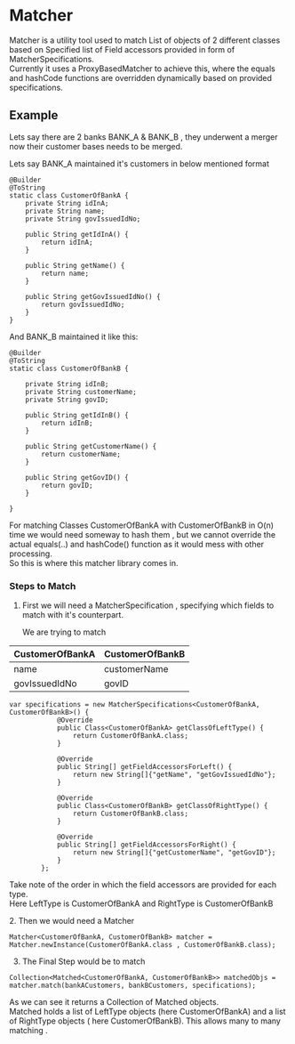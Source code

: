 Matcher
=======

Matcher is a utility tool used to match List of objects of 2 different classes based on Specified list of Field accessors provided in form of MatcherSpecifications.<br/>
Currently it uses a ProxyBasedMatcher to achieve this, where the equals and hashCode functions are overridden dynamically based on provided specifications.

Example
-------
Lets say there are 2 banks BANK_A & BANK_B ,  they underwent a merger now their customer bases needs to be merged.</br>

Lets say BANK_A maintained it's customers in below mentioned format

````
@Builder
@ToString
static class CustomerOfBankA {
    private String idInA;
    private String name;
    private String govIssuedIdNo;

    public String getIdInA() {
        return idInA;
    }

    public String getName() {
        return name;
    }

    public String getGovIssuedIdNo() {
        return govIssuedIdNo;
    }
}
````
And BANK_B maintained it like this:

````
@Builder
@ToString
static class CustomerOfBankB {

    private String idInB;
    private String customerName;
    private String govID;

    public String getIdInB() {
        return idInB;
    }

    public String getCustomerName() {
        return customerName;
    }

    public String getGovID() {
        return govID;
    }

}
````
For matching Classes CustomerOfBankA with CustomerOfBankB in O(n) time we would need someway to hash them , but we cannot override the actual equals(..) and hashCode() function as it would mess with other processing.<br/>
So this is where this matcher library comes in.</br>
<p/>

### Steps to Match
1. First we will need a MatcherSpecification ,  specifying which fields to match with it's counterpart.

    We are trying to match

| CustomerOfBankA   |CustomerOfBankB |
| ------------------ | ---------------- |
| name | customerName  |
| govIssuedIdNo | govID  |

````
var specifications = new MatcherSpecifications<CustomerOfBankA, CustomerOfBankB>() {
            @Override
            public Class<CustomerOfBankA> getClassOfLeftType() {
                return CustomerOfBankA.class;
            }

            @Override
            public String[] getFieldAccessorsForLeft() {
                return new String[]{"getName", "getGovIssuedIdNo"};
            }

            @Override
            public Class<CustomerOfBankB> getClassOfRightType() {
                return CustomerOfBankB.class;
            }

            @Override
            public String[] getFieldAccessorsForRight() {
                return new String[]{"getCustomerName", "getGovID"};
            }
        };
````
Take note of the order in which the field accessors are provided for each type.</br>
Here LeftType is CustomerOfBankA  and RightType is CustomerOfBankB</br>

<p/>
2.  Then we would need a Matcher

````
Matcher<CustomerOfBankA, CustomerOfBankB> matcher =  Matcher.newInstance(CustomerOfBankA.class , CustomerOfBankB.class);
````

3. The Final Step would be to match 

````
Collection<Matched<CustomerOfBankA, CustomerOfBankB>> matchedObjs = matcher.match(bankACustomers, bankBCustomers, specifications);
````

As we can see it returns a Collection of Matched objects.</br>
Matched holds a list of LeftType objects (here CustomerOfBankA) and a list of RightType objects ( here CustomerOfBankB). This allows many to many matching .


























